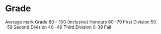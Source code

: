 # Grade
Average mark Grade 80 – 100 (inclusive) Honours 60 -79 First Division 50 -59 Second Division 40 -49 Third Division 0-39 Fail

